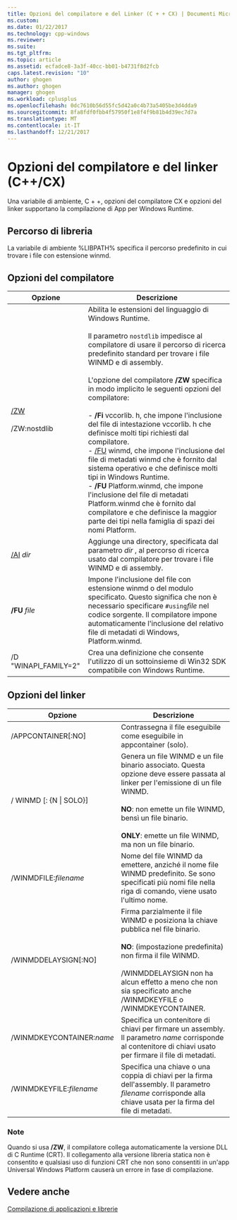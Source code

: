 ```yaml
---
title: Opzioni del compilatore e del Linker (C + + CX) | Documenti Microsoft
ms.custom: 
ms.date: 01/22/2017
ms.technology: cpp-windows
ms.reviewer: 
ms.suite: 
ms.tgt_pltfrm: 
ms.topic: article
ms.assetid: ecfadce8-3a3f-40cc-bb01-b4731f8d2fcb
caps.latest.revision: "10"
author: ghogen
ms.author: ghogen
manager: ghogen
ms.workload: cplusplus
ms.openlocfilehash: 0dc7610b56d55fc5d42a0c4b73a5405be3d4dda9
ms.sourcegitcommit: 8fa8fdf0fbb4f57950f1e8f4f9b81b4d39ec7d7a
ms.translationtype: MT
ms.contentlocale: it-IT
ms.lasthandoff: 12/21/2017
---
```

# <a name="compiler-and-linker-options-ccx"></a>Opzioni del compilatore e del linker (C++/CX)
Una variabile di ambiente, C + +, opzioni del compilatore CX e opzioni del linker supportano la compilazione di App per Windows Runtime.  
  
## <a name="library-path"></a>Percorso di libreria  
 La variabile di ambiente %LIBPATH% specifica il percorso predefinito in cui trovare i file con estensione winmd.  
  
## <a name="compiler-options"></a>Opzioni del compilatore  
  
|Opzione|Descrizione|  
|------------|-----------------|  
|[/ZW](../build/reference/zw-windows-runtime-compilation.md)<br /><br /> /ZW:nostdlib|Abilita le estensioni del linguaggio di Windows Runtime.<br /><br /> Il parametro `nostdlib` impedisce al compilatore di usare il percorso di ricerca predefinito standard per trovare i file WINMD e di assembly.<br /><br /> L'opzione del compilatore **/ZW** specifica in modo implicito le seguenti opzioni del compilatore:<br /><br /> -   **/Fi** vccorlib. h, che impone l'inclusione del file di intestazione vccorlib. h che definisce molti tipi richiesti dal compilatore.<br />-   [/FU](../build/reference/fu-name-forced-hash-using-file.md) winmd, che impone l'inclusione del file di metadati winmd che è fornito dal sistema operativo e che definisce molti tipi in Windows Runtime.<br />-   **/FU** Platform.winmd, che impone l'inclusione del file di metadati Platform.winmd che è fornito dal compilatore e che definisce la maggior parte dei tipi nella famiglia di spazi dei nomi Platform.|  
|[/AI](../build/reference/ai-specify-metadata-directories.md) *dir*|Aggiunge una directory, specificata dal parametro *dir* , al percorso di ricerca usato dal compilatore per trovare i file WINMD e di assembly.|  
|**/FU**  *file*|Impone l'inclusione del file con estensione winmd o del modulo specificato. Questo significa che non è necessario specificare `#using`*file* nel codice sorgente. Il compilatore impone automaticamente l'inclusione del relativo file di metadati di Windows, Platform.winmd.|  
|/D "WINAPI_FAMILY=2"|Crea una definizione che consente l'utilizzo di un sottoinsieme di Win32 SDK compatibile con Windows Runtime.|  
  
## <a name="linker-options"></a>Opzioni del linker  
  
|Opzione|Descrizione|  
|------------|-----------------|  
|/APPCONTAINER[:NO]|Contrassegna il file eseguibile come eseguibile in appcontainer (solo).|  
|/ WINMD [: {N &#124; SOLO}]|Genera un file WINMD e un file binario associato. Questa opzione deve essere passata al linker per l'emissione di un file WINMD.<br /><br /> **NO**: non emette un file WINMD, bensì un file binario.<br /><br /> **ONLY**: emette un file WINMD, ma non un file binario.|  
|/WINMDFILE:*filename*|Nome del file WINMD da emettere, anziché il nome file WINMD predefinito. Se sono specificati più nomi file nella riga di comando, viene usato l'ultimo nome.|  
|/WINMDDELAYSIGN[:NO]|Firma parzialmente il file WINMD e posiziona la chiave pubblica nel file binario.<br /><br /> **NO**: (impostazione predefinita) non firma il file WINMD.<br /><br /> /WINMDDELAYSIGN non ha alcun effetto a meno che non sia specificato anche /WINMDKEYFILE o /WINMDKEYCONTAINER.|  
|/WINMDKEYCONTAINER:*name*|Specifica un contenitore di chiavi per firmare un assembly. Il parametro *name* corrisponde al contenitore di chiavi usato per firmare il file di metadati.|  
|/WINMDKEYFILE:*filename*|Specifica una chiave o una coppia di chiavi per la firma dell'assembly. Il parametro *filename* corrisponde alla chiave usata per la firma del file di metadati.|  
  
### <a name="remarks"></a>Note  
 Quando si usa **/ZW**, il compilatore collega automaticamente la versione DLL di C Runtime (CRT). Il collegamento alla versione libreria statica non è consentito e qualsiasi uso di funzioni CRT che non sono consentiti in un'app Universal Windows Platform causerà un errore in fase di compilazione.  
  
## <a name="see-also"></a>Vedere anche  
 [Compilazione di applicazioni e librerie](../cppcx/building-apps-and-libraries-c-cx.md)
